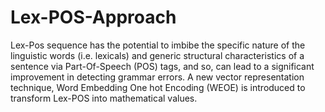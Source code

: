 # Lex-POS-Approach
Lex-Pos sequence has the potential to imbibe the specific nature of the linguistic words (i.e. lexicals) and generic structural characteristics of a sentence via Part-Of-Speech (POS) tags, and so, can lead to a significant improvement in detecting grammar errors. A new vector representation technique, Word Embedding One hot Encoding (WEOE) is introduced to transform Lex-POS into mathematical values.
